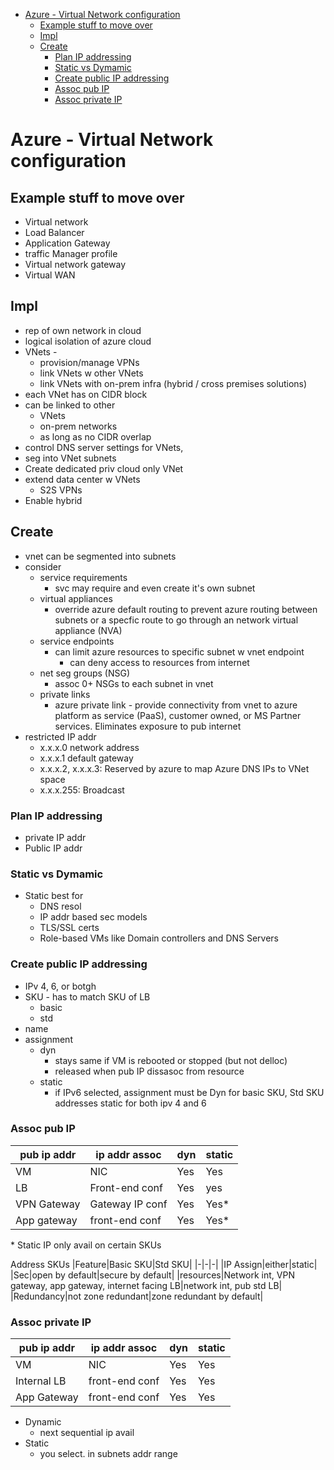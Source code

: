 - [Azure - Virtual Network configuration](#azure---virtual-network-configuration)
  - [Example stuff to move over](#example-stuff-to-move-over)
  - [Impl](#impl)
  - [Create](#create)
    - [Plan IP addressing](#plan-ip-addressing)
    - [Static vs Dymamic](#static-vs-dymamic)
    - [Create public IP addressing](#create-public-ip-addressing)
    - [Assoc pub IP](#assoc-pub-ip)
    - [Assoc private IP](#assoc-private-ip)
# Azure - Virtual Network configuration

## Example stuff to move over
* Virtual network
* Load Balancer
* Application Gateway
* traffic Manager profile
* Virtual network gateway
* Virtual WAN

## Impl
* rep of own network in cloud
* logical isolation of azure cloud 
* VNets - 
  * provision/manage VPNs
  * link VNets w other VNets
  * link VNets with on-prem infra (hybrid / cross premises solutions)
* each VNet has on CIDR block
* can be linked to other 
    * VNets
    * on-prem networks
  * as long as no CIDR overlap
* control DNS server settings for VNets,
* seg into VNet subnets
* Create dedicated priv cloud only VNet
* extend data center w VNets
  * S2S VPNs
* Enable hybrid 

## Create
* vnet can be segmented into subnets
* consider
  * service requirements    
    * svc may require and even create it's own subnet
  * virtual appliances
    * override azure default routing to prevent azure routing between subnets or a specfic route to go through an network virtual appliance (NVA)
  * service endpoints
    * can limit azure resources to specific subnet w vnet endpoint
      * can deny access to resources from internet
  * net seg groups (NSG)
    * assoc 0+ NSGs to each subnet in vnet
  * private links
    * azure private link - provide connectivity from vnet to azure platform as service (PaaS), customer owned, or MS Partner services.  Eliminates exposure to pub internet
* restricted IP addr
  * x.x.x.0 network address
  * x.x.x.1 default gateway
  * x.x.x.2, x.x.x.3: Reserved by azure to map Azure DNS IPs to VNet space
  * x.x.x.255: Broadcast

### Plan IP addressing
* private IP addr
* Public IP addr

### Static vs Dymamic
* Static best for
  * DNS resol
  * IP addr based sec models
  * TLS/SSL certs
  * Role-based VMs like Domain controllers and DNS Servers

### Create public IP addressing
* IPv 4, 6, or botgh
* SKU - has to match SKU of LB 
  * basic
  * std
* name
* assignment
  * dyn
    * stays same if VM is rebooted or stopped (but not delloc)
    * released when pub IP dissasoc from resource
  * static
    * if IPv6 selected, assignment must be Dyn for basic SKU, Std SKU addresses static for both ipv 4 and 6

### Assoc pub IP
|pub ip addr|ip addr assoc|dyn|static|
|-|-|-|-|
|VM|NIC|Yes|Yes|
|LB|Front-end conf|Yes|yes|
|VPN Gateway|Gateway IP conf|Yes|Yes*|
|App gateway|front-end conf|Yes|Yes*|
\* Static IP only avail on certain SKUs

Address SKUs
|Feature|Basic SKU|Std SKU|
|-|-|-|
|IP Assign|either|static|
|Sec|open by default|secure by default|
|resources|Network int, VPN gateway, app gateway, internet facing LB|network int, pub std LB|
|Redundancy|not zone redundant|zone redundant by default|

### Assoc private IP
|pub ip addr|ip addr assoc|dyn|static|
|-|-|-|-|
|VM|NIC|Yes|Yes|
|Internal LB|front-end conf|Yes|Yes|
|App Gateway|front-end conf|Yes|Yes|

* Dynamic
  * next sequential ip avail
* Static
  * you select. in subnets addr range